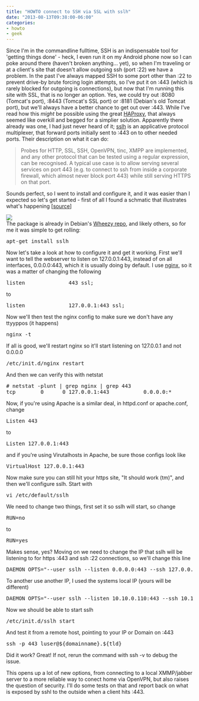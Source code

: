 ```yaml
---
title: "HOWTO connect to SSH via SSL with sslh"
date: "2013-08-13T09:38:00-06:00"
categories: 
- howto
- geek
---
```

Since I'm in the commandline fulltime, SSH is an indispensable tool for 'getting things done' - heck, I even run it on my Android phone now so I can poke around there (haven't broken anything... yet), so when I'm traveling or at a client's site that doesn't allow outgoing ssh (port :22) we have a problem. In the past I've always mapped SSH to some port other than :22 to prevent drive-by brute forcing login attempts, so I've put it on :443 (which is rarely blocked for outgoing is connections), but now that I'm running this site with SSL, that is no longer an option. Yes, we could try out :8080 (Tomcat's port), :8443 (Tomcat's SSL port) or :8181 (Debian's old Tomcat port), but we'll always have a better chance to get out over :443. While I've read how this *might* be possible using the great <a href="http://haproxy.1wt.eu/">HAProxy</a>, that always seemed like overkill and begged for a simplier solution. Apparently there already was one, I had just never heard of it; <a href="http://www.rutschle.net/tech/sslh.shtml">sslh</a> is an applicative protocol multiplexer, that forward ports initially sent to :443 on to other needed ports. Their description on what it can do:

>Probes for HTTP, SSL, SSH, OpenVPN, tinc, XMPP are implemented, and any other protocol that can be tested using a regular expression, can be recognised. A typical use case is to allow serving several services on port 443 (e.g. to connect to ssh from inside a corporate firewall, which almost never block port 443) while still serving HTTPS on that port.

Sounds perfect, so I went to install and configure it, and it was easier than I expected so let's get started - first of all I found a schmatic that illustrates what's happening [<a href="http://blog.lazycloud.net/wp-content/uploads/2012/03/schema-sslh.png">source</a>]
<!--more-->
<img src="/2013/schema-sslh.png" border="0" align="center" /><br />
The package is already in Debian's <a href="http://packages.debian.org/wheezy/net/sslh">Wheezy repo</a>, and likely others, so for me it was simple to get rolling:
<pre>apt-get install sslh</pre>
Now let's take a look at how to configure it and get it working. First we'll want to tell the webserver to listen on 127.0.0.1:443, instead of on all interfaces, 0.0.0.0:443, which it is usually doing by default. I use <a href="nginx.org">nginx</a>, so it was a matter of changing the following
<pre>listen              443 ssl;</pre>
to
<pre>listen              127.0.0.1:443 ssl;</pre>
Now we'll then test the nginx config to make sure we don't have any ttyyppos (it happens)
<pre>nginx -t</pre>
If all is good, we'll restart nginx so it'll start listening on 127.0.0.1 and not 0.0.0.0 
<pre>/etc/init.d/nginx restart</pre>
And then we can verify this with netstat
<pre># netstat -plunt | grep nginx | grep 443
tcp        0      0 127.0.0.1:443           0.0.0.0:*               LISTEN      15261/nginx</pre>
Now, if you're using Apache is a similar deal, in httpd.conf or apache.conf, change
<pre>Listen 443</pre>
to
<pre>Listen 127.0.0.1:443</pre>
and if you're using Virutalhosts in Apache, be sure those configs look like
<pre>VirtualHost 127.0.0.1:443</pre>
Now make sure you can still hit your https site, "It should work (tm)", and then we'll configure sslh. Start with 
<pre>vi /etc/default/sslh</pre>
We need to change two things, first set it so sslh will start, so change
<pre>RUN=no</pre>
to
<pre>RUN=yes</pre>
Makes sense, yes? Moving on we need to change the IP that sslh will be listening to for https :443 and ssh :22 connections, so we'll change this line
<pre>DAEMON_OPTS="--user sslh --listen 0.0.0.0:443 --ssh 127.0.0.1:22 --ssl 127.0.0.1:443 --pidfile /var/run/sslh/sslh.pid"</pre>
To another use another IP, I used the systems local IP (yours will be different)
<pre>DAEMON_OPTS="--user sslh --listen 10.10.0.110:443 --ssh 10.10.0.110:22 --ssl 127.0.0.1:443 --pidfile /var/run/sslh/sslh.pid"</pre>
Now we should be able to start sslh
<pre>/etc/init.d/sslh start</pre>
And test it from a remote host, pointing to your IP or Domain on :443
<pre>ssh -p 443 luser@${domainname}.${tld}</pre>
Did it work? Great! If not, rerun the command with ssh -v to debug the issue.

This opens up a lot of new options, from connecting to a local XMMP/jabber server to a more reliable way to conect home via OpenVPN, but also raises the question of security. I'll do some tests on that and report back on what is exposed by sshl to the outside when a client hits :443.
